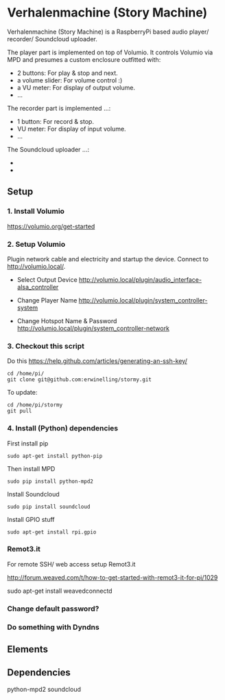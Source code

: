 # Verhalenmachine (Story Machine)

Verhalenmachine (Story Machine) is a RaspberryPi based audio player/ recorder/ Soundcloud uploader.

The player part is implemented on top of Volumio. It controls Volumio via MPD and presumes a custom enclosure outfitted with:

* 2 buttons: For play & stop and next.
* a volume slider: For volume control :)
* a VU meter: For display of output volume.
* ...

The recorder part is implemented ...:

* 1 button: For record & stop.
* VU meter: For display of input volume.
* ...

The Soundcloud uploader ...:

*
*


## Setup

### 1. Install Volumio

<https://volumio.org/get-started>

### 2. Setup Volumio

Plugin network cable and electricity and startup the device.
Connect to <http://volumio.local/>.

* Select Output Device
<http://volumio.local/plugin/audio_interface-alsa_controller>

* Change Player Name
<http://volumio.local/plugin/system_controller-system>

* Change Hotspot Name & Password
<http://volumio.local/plugin/system_controller-network>

### 3. Checkout this script

Do this <https://help.github.com/articles/generating-an-ssh-key/>

```
cd /home/pi/
git clone git@github.com:erwinelling/stormy.git
```

To update:

```
cd /home/pi/stormy
git pull
```

### 4. Install (Python) dependencies

First install pip

```
sudo apt-get install python-pip
```

Then install MPD

```
sudo pip install python-mpd2
```

Install Soundcloud

```
sudo pip install soundcloud
```

Install GPIO stuff

```
sudo apt-get install rpi.gpio
```


### Remot3.it

For remote SSH/ web access setup Remot3.it

<http://forum.weaved.com/t/how-to-get-started-with-remot3-it-for-pi/1029>

sudo apt-get install weavedconnectd


### Change default password?

### Do something with Dyndns

## Elements
## Dependencies

python-mpd2
soundcloud
